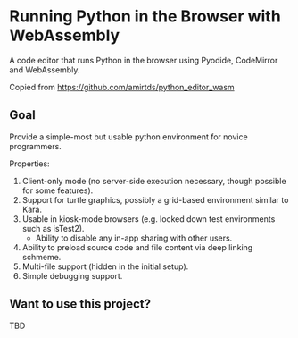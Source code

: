 # Running Python in the Browser with WebAssembly

A code editor that runs Python in the browser using Pyodide, CodeMirror and WebAssembly.

Copied from https://github.com/amirtds/python_editor_wasm

## Goal

Provide a simple-most but usable python environment for novice programmers.

Properties:
1. Client-only mode (no server-side execution necessary, though possible for some features).
2. Support for turtle graphics, possibly a grid-based environment similar to Kara.
3. Usable in kiosk-mode browsers (e.g. locked down test environments such as isTest2).
   * Ability to disable any in-app sharing with other users.
5. Ability to preload source code and file content via deep linking schmeme.
6. Multi-file support (hidden in the initial setup).
7. Simple debugging support.

## Want to use this project?

TBD
